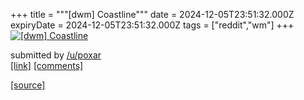 +++
title = """[dwm] Coastline"""
date = 2024-12-05T23:51:32.000Z
expiryDate = 2024-12-05T23:51:32.000Z
tags = ["reddit","wm"]
+++
[![[dwm] Coastline](https://b.thumbs.redditmedia.com/HjysW8qBA0NwZIK_h8pXdgkdhri3HrFQacz6C5ThQ-U.jpg "[dwm] Coastline")](https://www.reddit.com/r/unixporn/comments/1h7nn2b/dwm_coastline/)

submitted by [/u/poxar](https://www.reddit.com/user/poxar)  
[\[link\]](https://www.reddit.com/gallery/1h7nn2b) [\[comments\]](https://www.reddit.com/r/unixporn/comments/1h7nn2b/dwm_coastline/)

[[source]](https://www.reddit.com/r/unixporn/comments/1h7nn2b/dwm_coastline/)
